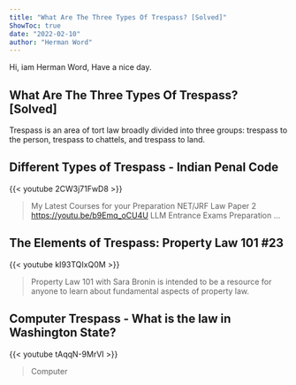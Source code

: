```yaml
---
title: "What Are The Three Types Of Trespass? [Solved]"
ShowToc: true 
date: "2022-02-10"
author: "Herman Word" 
---
```


Hi, iam Herman Word, Have a nice day.
## What Are The Three Types Of Trespass? [Solved]
Trespass is an area of tort law broadly divided into three groups: trespass to the person, trespass to chattels, and trespass to land.

## Different Types of Trespass - Indian Penal Code
{{< youtube 2CW3j71FwD8 >}}
>My Latest Courses for your Preparation NET/JRF Law Paper 2 https://youtu.be/b9Emq_oCU4U LLM Entrance Exams Preparation ...

## The Elements of Trespass: Property Law 101 #23
{{< youtube kI93TQIxQ0M >}}
>Property Law 101 with Sara Bronin is intended to be a resource for anyone to learn about fundamental aspects of property law.

## Computer Trespass - What is the law in Washington State?
{{< youtube tAqqN-9MrVI >}}
>Computer 

